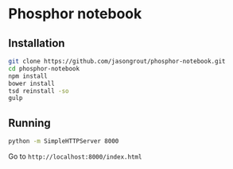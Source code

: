 Phosphor notebook
=================

Installation
------------

```bash
git clone https://github.com/jasongrout/phosphor-notebook.git
cd phosphor-notebook
npm install
bower install
tsd reinstall -so
gulp
```

Running
-------

```bash
python -m SimpleHTTPServer 8000
```

Go to `http://localhost:8000/index.html`
